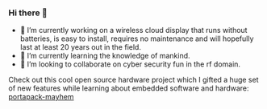 ### Hi there 👋

- 🔭 I’m currently working on a wireless cloud display that runs without batteries, is easy to install, requires no maintenance and will hopefully last at least 20 years out in the field.
- 🌱 I’m currently learning the knowledge of mankind.
- 👯 I’m looking to collaborate on cyber security fun in the rf domain.

Check out this cool open source hardware project which I gifted a huge set of new features while learning about embedded software and hardware: [portapack-mayhem](https://github.com/portapack-mayhem/mayhem-firmware)

<!--
**bernd-herzog/bernd-herzog** is a ✨ _special_ ✨ repository because its `README.md` (this file) appears on your GitHub profile.

Here are some ideas to get you started:

- 🔭 I’m currently working on ...
- 🌱 I’m currently learning ...
- 👯 I’m looking to collaborate on ...
- 🤔 I’m looking for help with ...
- 💬 Ask me about ...
- 📫 How to reach me: ...
- 😄 Pronouns: ...
- ⚡ Fun fact: ...
-->
